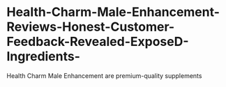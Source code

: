# Health-Charm-Male-Enhancement-Reviews-Honest-Customer-Feedback-Revealed-ExposeD-Ingredients-
Health Charm Male Enhancement are premium-quality supplements 
